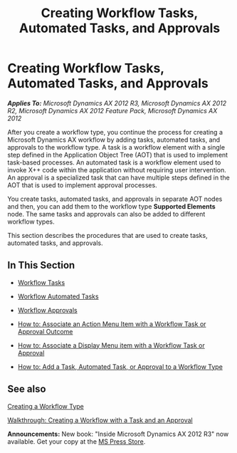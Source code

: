 ﻿---
title: Creating Workflow Tasks, Automated Tasks, and Approvals
TOCTitle: Creating Workflow Tasks, Automated Tasks, and Approvals
ms:assetid: 778ad141-dc87-4700-b7d5-ba6d86361244
ms:mtpsurl: https://msdn.microsoft.com/en-us/library/Cc593970(v=AX.60)
ms:contentKeyID: 35245998
ms.date: 05/18/2015
mtps_version: v=AX.60
---

# Creating Workflow Tasks, Automated Tasks, and Approvals 


_**Applies To:** Microsoft Dynamics AX 2012 R3, Microsoft Dynamics AX 2012 R2, Microsoft Dynamics AX 2012 Feature Pack, Microsoft Dynamics AX 2012_

After you create a workflow type, you continue the process for creating a Microsoft Dynamics AX workflow by adding tasks, automated tasks, and approvals to the workflow type. A task is a workflow element with a single step defined in the Application Object Tree (AOT) that is used to implement task-based processes. An automated task is a workflow element used to invoke X++ code within the application without requiring user intervention. An approval is a specialized task that can have multiple steps defined in the AOT that is used to implement approval processes.

You create tasks, automated tasks, and approvals in separate AOT nodes and then, you can add them to the workflow type **Supported Elements** node. The same tasks and approvals can also be added to different workflow types.

This section describes the procedures that are used to create tasks, automated tasks, and approvals.

## In This Section

  - [Workflow Tasks](workflow-tasks.md)  

  - [Workflow Automated Tasks](workflow-automated-tasks.md)  

  - [Workflow Approvals](workflow-approvals.md)  

  - [How to: Associate an Action Menu Item with a Workflow Task or Approval Outcome](how-to-associate-an-action-menu-item-with-a-workflow-task-or-approval-outcome.md)  

  - [How to: Associate a Display Menu item with a Workflow Task or Approval](how-to-associate-a-display-menu-item-with-a-workflow-task-or-approval.md)  

  - [How to: Add a Task, Automated Task, or Approval to a Workflow Type](how-to-add-a-task-automated-task-or-approval-to-a-workflow-type.md)  

## See also

[Creating a Workflow Type](creating-a-workflow-type.md)

[Walkthrough: Creating a Workflow with a Task and an Approval](walkthrough-creating-a-workflow-with-a-task-and-an-approval.md)

  
**Announcements:** New book: "Inside Microsoft Dynamics AX 2012 R3" now available. Get your copy at the [MS Press Store](https://www.microsoftpressstore.com/store/inside-microsoft-dynamics-ax-2012-r3-9780735685109).

